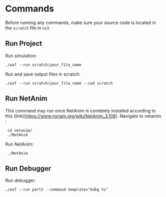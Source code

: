 # Commands
Before running any commands, make sure your source code is located in the `scratch` file in `ns3`.
## Run Project
Run simulation:
```
./waf --run scratch/your_file_name
```
Run and save output files in scratch:
```
./waf --run scratch/your_file_name --cwd scratch
```

## Run NetAnim
This command may run once NetAnim is comletely installed according to this (link)[https://www.nsnam.org/wiki/NetAnim_3.108].
Navigate to netanim :
```
 cd netanim/
 ./NetAnim
```
Run NetAnim:
```
 ./NetAnim
```
## Run Debugger
Run debugger:
```
./waf --run part3 --command-template="kdbg %s"
```
